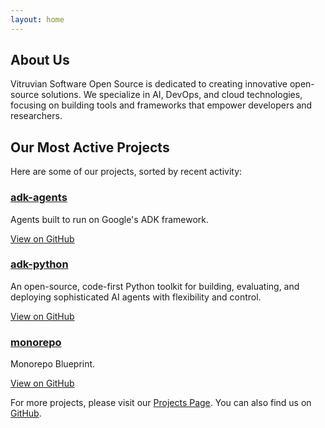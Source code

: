 ```yaml
---
layout: home
---
```


## About Us

Vitruvian Software Open Source is dedicated to creating innovative open-source solutions. We specialize in AI, DevOps, and cloud technologies, focusing on building tools and frameworks that empower developers and researchers.

## Our Most Active Projects

Here are some of our projects, sorted by recent activity:

<div class="card">
  <h3><a href="https://github.com/BlueCentre/adk-agents">adk-agents</a></h3>
  <p>Agents built to run on Google's ADK framework.</p>
  <p><a href="https://github.com/BlueCentre/adk-agents" class="button">View on GitHub</a></p>
</div>

<div class="card">
  <h3><a href="https://github.com/BlueCentre/adk-python">adk-python</a></h3>
  <p>An open-source, code-first Python toolkit for building, evaluating, and deploying sophisticated AI agents with flexibility and control.</p>
  <p><a href="https://github.com/BlueCentre/adk-python" class="button">View on GitHub</a></p>
</div>

<div class="card">
  <h3><a href="https://github.com/BlueCentre/monorepo">monorepo</a></h3>
  <p>Monorepo Blueprint.</p>
  <p><a href="https://github.com/BlueCentre/monorepo" class="button">View on GitHub</a></p>
</div>

For more projects, please visit our [Projects Page](./projects/). You can also find us on [GitHub](https://github.com/BlueCentre).
